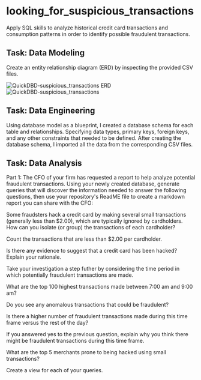 # looking_for_suspicious_transactions
Apply SQL skills to analyze historical credit card transactions and consumption patterns in order to identify possible fraudulent transactions.

## Task: Data Modeling
Create an entity relationship diagram (ERD) by inspecting the provided CSV files.

![QuickDBD-suspicious_transactions ERD](https://user-images.githubusercontent.com/88257254/134800618-618d7a86-7c0b-4012-9a84-8283791f7ebb.png)
![QuickDBD-suspicious_transactions](https://user-images.githubusercontent.com/88257254/134800303-d74f6214-d20e-431a-8947-e8a9a87fd41a.png)

## Task: Data Engineering

Using database model as a blueprint, I created a database schema for each table and relationships. Specifying data types, primary keys, foreign keys, and any other constraints that needed to be defined.
After creating the database schema, I imported all the data from the corresponding CSV files.

## Task: Data Analysis

Part 1:
The CFO of your firm has requested a report to help analyze potential fraudulent transactions. Using your newly created database, generate queries that will discover the information needed to answer the following questions, then use your repository's ReadME file to create a markdown report you can share with the CFO:


Some fraudsters hack a credit card by making several small transactions (generally less than $2.00), which are typically ignored by cardholders.
How can you isolate (or group) the transactions of each cardholder?



Count the transactions that are less than $2.00 per cardholder.


Is there any evidence to suggest that a credit card has been hacked? Explain your rationale.




Take your investigation a step futher by considering the time period in which potentially fraudulent transactions are made.


What are the top 100 highest transactions made between 7:00 am and 9:00 am?


Do you see any anomalous transactions that could be fraudulent?


Is there a higher number of fraudulent transactions made during this time frame versus the rest of the day?


If you answered yes to the previous question, explain why you think there might be fraudulent transactions during this time frame.




What are the top 5 merchants prone to being hacked using small transactions?


Create a view for each of your queries.

